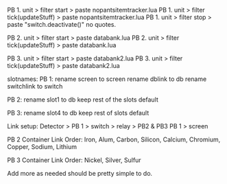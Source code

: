 PB 1. unit > filter start > paste nopantsitemtracker.lua
PB 1. unit > filter tick(updateStuff) > paste nopantsitemtracker.lua
PB 1. unit > filter stop > paste "switch.deactivate()" no quotes. 

PB 2. unit > filter start > paste databank.lua
PB 2. unit > filter tick(updateStuff) > paste databank.lua

PB 3. unit > filter start > paste databank2.lua
PB 3. unit > filter tick(updateStuff) > paste databank2.lua

slotnames:
PB 1:
rename screen to screen
rename dblink to db 
rename switchlink to switch

PB 2:
rename slot1 to db
keep rest of the slots default

PB 3:
rename slot4 to db
keep rest of slots default

Link setup:
Detector > PB 1 > switch > relay > PB2 & PB3
PB 1 > screen
                                 
PB 2 Container Link Order: 
Iron, Alum, Carbon, Silicon, Calcium, Chromium, Copper, Sodium, Lithium

PB 3 Container Link Order:
Nickel, Silver, Sulfur

Add more as needed should be pretty simple to do. 

